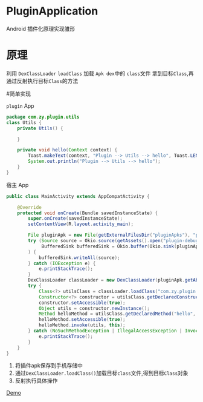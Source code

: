 # PluginApplication
Android 插件化原理实现雏形

# 原理

利用 `DexClassLoader` `loadClass` 加载 `Apk dex`中的 `class`文件 拿到目标`Class`,再通过反射执行目标`Class`的方法

#简单实现

`plugin` App
```java
package com.zy.plugin.utils
class Utils {
    private Utils() {

    }

    private void hello(Context context) {
        Toast.makeText(context, "Plugin --> Utils --> hello", Toast.LENGTH_SHORT).show();
        System.out.println("Plugin --> Utils --> hello");
    }
}
```
宿主 App
```java
public class MainActivity extends AppCompatActivity {

    @Override
    protected void onCreate(Bundle savedInstanceState) {
        super.onCreate(savedInstanceState);
        setContentView(R.layout.activity_main);

        File pluginApk = new File(getExternalFilesDir("pluginApks"), "plugin-debug.apk");
        try (Source source = Okio.source(getAssets().open("plugin-debug.apk"));
             BufferedSink bufferedSink = Okio.buffer(Okio.sink(pluginApk))
        ) {
            bufferedSink.writeAll(source);
        } catch (IOException e) {
            e.printStackTrace();
        }
        DexClassLoader classLoader = new DexClassLoader(pluginApk.getAbsolutePath(), pluginApk.getAbsolutePath(), null, null);
        try {
            Class<?> utilsClass = classLoader.loadClass("com.zy.plugin.utils.Utils");
            Constructor<?> constructor = utilsClass.getDeclaredConstructors()[0];
            constructor.setAccessible(true);
            Object utils = constructor.newInstance();
            Method helloMethod = utilsClass.getDeclaredMethod("hello", Context.class);
            helloMethod.setAccessible(true);
            helloMethod.invoke(utils, this);
        } catch (NoSuchMethodException | IllegalAccessException | InvocationTargetException | InstantiationException | ClassNotFoundException e) {
            e.printStackTrace();
        }
    }
}
```

1. 将插件apk保存到手机存储中
2. 通过`DexClassLoader.loadClass()`加载目标`class`文件,得到目标`Class`对象
3. 反射执行具体操作


[Demo](https://github.com/Zhao-Yan-Yan/PluginApplication)
